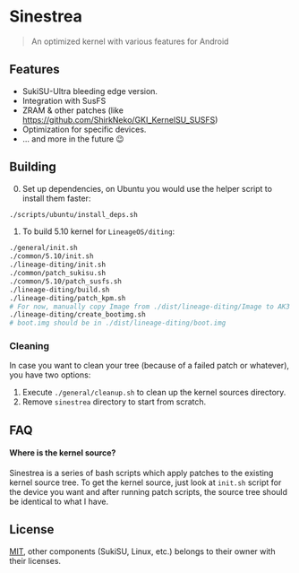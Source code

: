 # Sinestrea

> An optimized kernel with various features for Android

## Features

+ SukiSU-Ultra bleeding edge version.
+ Integration with SusFS 
+ ZRAM & other patches (like https://github.com/ShirkNeko/GKI_KernelSU_SUSFS)
+ Optimization for specific devices.
+ ... and more in the future :wink:

## Building

0. Set up dependencies, on Ubuntu you would use the helper script to install them faster:

```bash
./scripts/ubuntu/install_deps.sh
```

1. To build 5.10 kernel for `LineageOS/diting`:

```bash
./general/init.sh
./common/5.10/init.sh
./lineage-diting/init.sh
./common/patch_sukisu.sh
./common/5.10/patch_susfs.sh
./lineage-diting/build.sh
./lineage-diting/patch_kpm.sh
# For now, manually copy Image from ./dist/lineage-diting/Image to AK3 zip 
./lineage-diting/create_bootimg.sh
# boot.img should be in ./dist/lineage-diting/boot.img
```

### Cleaning

In case you want to clean your tree (because of a failed patch or whatever), you have two options:

1. Execute `./general/cleanup.sh` to clean up the kernel sources directory.
2. Remove `sinestrea` directory to start from scratch.

## FAQ

#### Where is the kernel source?

Sinestrea is a series of bash scripts which apply patches to the existing kernel source tree. To get the kernel source, just look at `init.sh` script for the device you want and after running patch scripts, the source tree should be identical to what I have.

## License

[MIT](./LICENSE), other components (SukiSU, Linux, etc.) belongs to their owner with their licenses.
